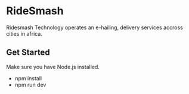 # RideSmash

Ridesmash Technology operates an e-hailing, delivery services accross cities in africa.

## Get Started

Make sure you have Node.js installed. 

- npm install
- npm run dev 